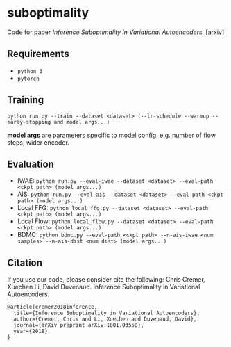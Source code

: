 # suboptimality
Code for paper
*Inference Suboptimality in Variational Autoencoders.*
[[arxiv](https://arxiv.org/abs/1801.03558)]

## Requirements
* `python 3`
* `pytorch`

## Training
`python run.py --train --dataset <dataset> (--lr-schedule --warmup --early-stopping and model args...)`

**model args** are parameters specific to model config, e.g. number of flow steps, wider encoder.

## Evaluation
* IWAE: `python run.py --eval-iwae --dataset <dataset> --eval-path <ckpt path> (model args...)`
* AIS: `python run.py --eval-ais --dataset <dataset> --eval-path <ckpt path> (model args...)`
* Local FFG: `python local_ffg.py --dataset <dataset> --eval-path <ckpt path> (model args...)`
* Local Flow: `python local_flow.py --dataset <dataset> --eval-path <ckpt path> (model args...)`
* BDMC: `python bdmc.py --eval-path <ckpt path> --n-ais-iwae <num samples> --n-ais-dist <num dist> (model args...)`

## Citation
If you use our code, please consider cite the following:
Chris Cremer, Xuechen Li, David Duvenaud.
Inference Suboptimality in Variational Autoencoders.

```
@article{cremer2018inference,
  title={Inference Suboptimality in Variational Autoencoders},
  author={Cremer, Chris and Li, Xuechen and Duvenaud, David},
  journal={arXiv preprint arXiv:1801.03558},
  year={2018}
}
```
